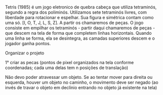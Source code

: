 Tetris (1985) é um jogo eletronico de quebra cabeça que utiliza tetraminós, segundo a regra dos poliminós. Utilizamos sete tetraminós livres, com liberdade para rotacionar e espelhar. Sua figura e simétrica contam como uma só. [I, O, T, J, L, S, Z]. A partir os chamaremos de peças.
O jogo consiste em empilhar os tetraminós - partir daqui chamaremos de peças - que descem na tela de forma que completem linhas horizontais. Quando uma linha se forma, ela se desintegra, as camadas superiores descem e o jogador ganha pontos.


Organizar o projeto

1° criar as pecas (pontos de pixel organizados na tela conforme coordenadas; cada uma delas tem n posições de translação)

Não devo poder atravessar um objeto. Se ao tentar mover para direita ou esquerda, houver um objeto no caminho, o movimento deve ser negado (ao invés de travar o objeto em declínio entrando no objeto já existente na tela)